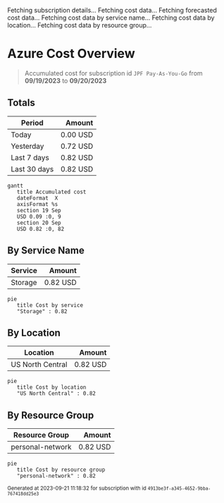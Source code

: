 Fetching subscription details...
Fetching cost data...
Fetching forecasted cost data...
Fetching cost data by service name...
Fetching cost data by location...
Fetching cost data by resource group...
# Azure Cost Overview

> Accumulated cost for subscription id `JPF Pay-As-You-Go` from **09/19/2023** to **09/20/2023**

## Totals

|Period|Amount|
|---|---:|
|Today|0.00 USD|
|Yesterday|0.72 USD|
|Last 7 days|0.82 USD|
|Last 30 days|0.82 USD|

```mermaid
gantt
   title Accumulated cost
   dateFormat  X
   axisFormat %s
   section 19 Sep
   USD 0.09 :0, 9
   section 20 Sep
   USD 0.82 :0, 82
```

## By Service Name

|Service|Amount|
|---|---:|
|Storage|0.82 USD|

```mermaid
pie
   title Cost by service
   "Storage" : 0.82
```

## By Location

|Location|Amount|
|---|---:|
|US North Central|0.82 USD|

```mermaid
pie
   title Cost by location
   "US North Central" : 0.82
```

## By Resource Group

|Resource Group|Amount|
|---|---:|
|personal-network|0.82 USD|

```mermaid
pie
   title Cost by resource group
   "personal-network" : 0.82
```

<sup>Generated at 2023-09-21 11:18:32 for subscription with id `4913be3f-a345-4652-9bba-767418dd25e3`</sup>
